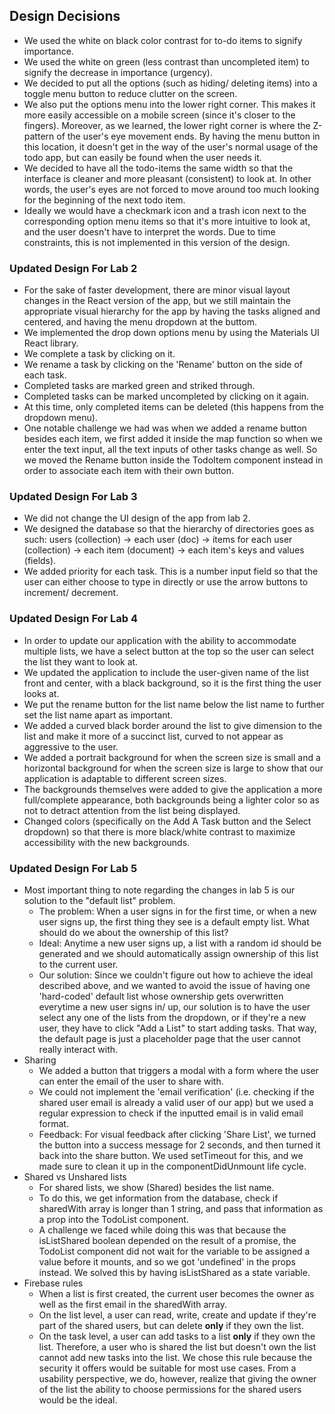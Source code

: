 ## Design Decisions

- We used the white on black color contrast for to-do items to signify importance.
- We used the white on green (less contrast than uncompleted item) to signify the decrease in importance (urgency).
- We decided to put all the options (such as hiding/ deleting items) into a toggle menu button to reduce clutter on the screen.
- We also put the options menu into the lower right corner. This makes it more easily accessible on a mobile screen (since it's closer to the fingers). Moreover, as we learned, the lower right corner is where the Z-pattern of the user's eye movement ends. By having the menu button in this location, it doesn't get in the way of the user's normal usage of the todo app, but can easily be found when the user needs it.
- We decided to have all the todo-items the same width so that the interface is cleaner and more pleasant (consistent) to look at. In other words, the user's eyes are not forced to move around too much looking for the beginning of the next todo item.
- Ideally we would have a checkmark icon and a trash icon next to the corresponding option menu items so that it's more intuitive to look at, and the user doesn't have to interpret the words. Due to time constraints, this is not implemented in this version of the design.

### Updated Design For Lab 2

- For the sake of faster development, there are minor visual layout changes in the React version of the app, but we still maintain the appropriate visual hierarchy for the app by having the tasks aligned and centered, and having the menu dropdown at the buttom.
- We implemented the drop down options menu by using the Materials UI React library.
- We complete a task by clicking on it.
- We rename a task by clicking on the 'Rename' button on the side of each task.
- Completed tasks are marked green and striked through.
- Completed tasks can be marked uncompleted by clicking on it again.
- At this time, only completed items can be deleted (this happens from the dropdown menu).
- One notable challenge we had was when we added a rename button besides each item, we first added it inside the map function so when we enter the text input, all the text inputs of other tasks change as well. So we moved the Rename button inside the TodoItem component instead in order to associate each item with their own button.

### Updated Design For Lab 3

- We did not change the UI design of the app from lab 2.
- We designed the database so that the hierarchy of directories goes as such: users (collection) -> each user (doc) -> items for each user (collection) -> each item (document) -> each item's keys and values (fields).
- We added priority for each task. This is a number input field so that the user can either choose to type in directly or use the arrow buttons to increment/ decrement.

### Updated Design For Lab 4

- In order to update our application with the ability to accommodate multiple lists, we have a select button at the top so the user can select the list they want to look at.
- We updated the application to include the user-given name of the list front and center, with a black background, so it is the first thing the user looks at.
- We put the rename button for the list name below the list name to further set the list name apart as important.
- We added a curved black border around the list to give dimension to the list and make it more of a succinct list, curved to not appear as aggressive to the user.
- We added a portrait background for when the screen size is small and a horizontal background for when the screen size is large to show that our application is adaptable to different screen sizes.
- The backgrounds themselves were added to give the application a more full/complete appearance, both backgrounds being a lighter color so as not to detract attention from the list being displayed.
- Changed colors (specifically on the Add A Task button and the Select dropdown) so that there is more black/white contrast to maximize accessibility with the new backgrounds.

### Updated Design For Lab 5

- Most important thing to note regarding the changes in lab 5 is our solution to the "default list" problem.
  - The problem: When a user signs in for the first time, or when a new user signs up, the first thing they see is a default empty list. What should do we about the ownership of this list?
  - Ideal: Anytime a new user signs up, a list with a random id should be generated and we should automatically assign ownership of this list to the current user.
  - Our solution: Since we couldn't figure out how to achieve the ideal described above, and we wanted to avoid the issue of having one 'hard-coded' default list whose ownership gets overwritten everytime a new user signs in/ up, our solution is to have the user select any one of the lists from the dropdown, or if they're a new user, they have to click "Add a List" to start adding tasks. That way, the default page is just a placeholder page that the user cannot really interact with.
- Sharing
  - We added a button that triggers a modal with a form where the user can enter the email of the user to share with.
  - We could not implement the 'email verification' (i.e. checking if the shared user email is already a valid user of our app) but we used a regular expression to check if the inputted email is in valid email format.
  - Feedback: For visual feedback after clicking 'Share List', we turned the button into a success message for 2 seconds, and then turned it back into the share button. We used setTimeout for this, and we made sure to clean it up in the componentDidUnmount life cycle.
- Shared vs Unshared lists
  - For shared lists, we show (Shared) besides the list name.
  - To do this, we get information from the database, check if sharedWith array is longer than 1 string, and pass that information as a prop into the TodoList component.
  - A challenge we faced while doing this was that because the isListShared boolean depended on the result of a promise, the TodoList component did not wait for the variable to be assigned a value before it mounts, and so we got 'undefined' in the props instead. We solved this by having isListShared as a state variable.
- Firebase rules
  - When a list is first created, the current user becomes the owner as well as the first email in the sharedWith array.
  - On the list level, a user can read, write, create and update if they're part of the shared users, but can delete **only** if they own the list.
  - On the task level, a user can add tasks to a list **only** if they own the list. Therefore, a user who is shared the list but doesn't own the list cannot add new tasks into the list. We chose this rule because the security it offers would be suitable for most use cases. From a usability perspective, we do, however, realize that giving the owner of the list the ability to choose permissions for the shared users would be the ideal.
